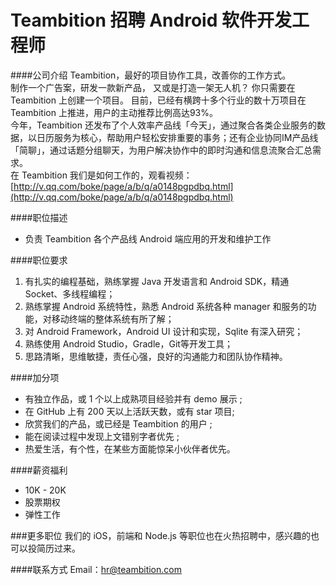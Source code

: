 Teambition 招聘 Android 软件开发工程师
==========

####公司介绍
Teambition，最好的项目协作工具，改善你的工作方式。  
制作一个广告案，研发一款新产品， 又或是打造一架无人机？ 你只需要在 Teambition 上创建一个项目。   目前，已经有横跨十多个行业的数十万项目在 Teambition 上推进，用户的主动推荐比例高达93%。  
今年，Teambition 还发布了个人效率产品线「今天」，通过聚合各类企业服务的数据，以日历服务为核心，帮助用户轻松安排重要的事务；还有企业协同IM产品线「简聊」，﻿通过话题分组聊天，为用户解决协作中的即时沟通和信息流聚合汇总需求。  
在 Teambition 我们是如何工作的，观看视频：[http://v.qq.com/boke/page/a/b/q/a0148pgpdbq.html](http://v.qq.com/boke/page/a/b/q/a0148pgpdbq.html)  

####职位描述
- 负责 Teambition 各个产品线 Android 端应用的开发和维护工作

####职位要求
1. 有扎实的编程基础，熟练掌握 Java 开发语言和 Android SDK，精通 Socket、多线程编程；
2. 熟练掌握 Android 系统特性，熟悉 Android 系统各种 manager 和服务的功能，对移动终端的整体系统有所了解；  
3. 对 Android Framework，Android UI 设计和实现，Sqlite 有深入研究；
4. 熟练使用 Android Studio，Gradle，Git等开发工具；
5. 思路清晰，思维敏捷，责任心强，良好的沟通能力和团队协作精神。

####加分项
- 有独立作品，或 1 个以上成熟项目经验并有 demo 展示 ;
- 在 GitHub 上有 200 天以上活跃天数，或有 star 项目; 
- 欣赏我们的产品，或已经是 Teambition 的用户 ;
- 能在阅读过程中发现上文错别字者优先 ;
- 热爱生活，有个性，在某些方面能惊呆小伙伴者优先。

####薪资福利
- 10K - 20K
- 股票期权
- 弹性工作

###更多职位
我们的 iOS，前端和 Node.js 等职位也在火热招聘中，感兴趣的也可以投简历过来。

####联系方式
Email：[hr@teambition.com](mailto:hr@teambition.com)   
